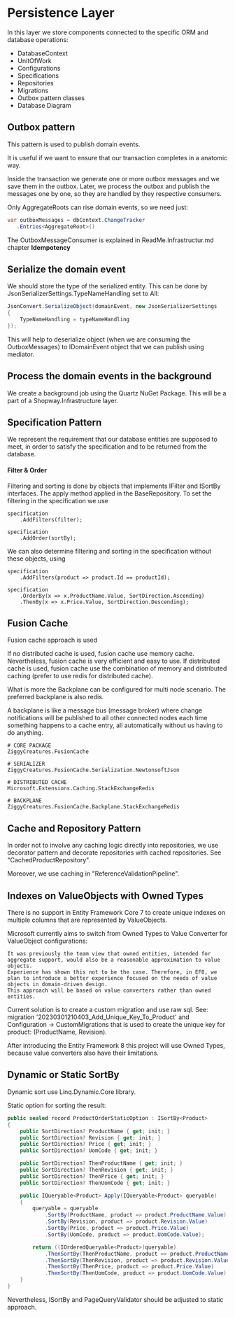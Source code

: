 # Persistence Layer

In this layer we store components connected to the specific ORM and database operations:

- DatabaseContext
- UnitOfWork
- Configurations
- Specifications
- Repositories
- Migrations
- Outbox pattern classes
- Database Diagram

## Outbox pattern

This pattern is used to publish domain events. 

It is useful if we want to ensure that our transaction completes in a anatomic way.

Inside the transaction we generate one or more outbox messages and we save them in the outbox. 
Later, we process the outbox and publish the messages one by one, so they are handled by they respective consumers.

 Only AggregateRoots can rise domain events, so we need just:

 ```csharp
var outboxMessages = dbContext.ChangeTracker
	.Entries<AggregateRoot>()
```

The OutboxMessageConsumer is explained in ReadMe.Infrastructur.md chapter **Idempotency**

## Serialize the domain event

We should store the type of the serialized entity. This can be done by JsonSerializerSettings.TypeNameHandling set to All:

```csharp
JsonConvert.SerializeObject(domainEvent, new JsonSerializerSettings
{
    TypeNameHandling = typeNameHandling
});
```

This will help to deserialize object (when we are consuming the OutboxMessages) to IDomainEvent object that we can publish using mediator.

## Process the domain events in the background

We create a background job using the Quartz NuGet Package. This will be a part of a Shopway.Infrastructure layer.

## Specification Pattern

We represent the requirement that our database entities are supposed to meet, in order to satisfy the specification and to be returned from the database.

#### Filter & Order

Filtering and sorting is done by objects that implements IFilter<TEntity> and ISortBy<TEntity> interfaces. The apply method 
applied in the BaseRepository. To set the filtering in the specification we use 

```
specification
    .AddFilters(filter);

specification
    .AddOrder(sortBy);
```

We can also determine filtering and sorting in the specification without these objects, using 
```
specification
    .AddFilters(product => product.Id == productId);

specification
    .OrderBy(x => x.ProductName.Value, SortDirection.Ascending)
    .ThenBy(x => x.Price.Value, SortDirection.Descending);
```

## Fusion Cache

Fusion cache approach is used 

If no distributed cache is used, fusion cache use memory cache. Nevertheless, fusion cache is very efficient and easy to use.
If distributed cache is used, fusion cache use the combination of memory and distributed caching (prefer to use redis for distributed cache).

What is more the Backplane can be configured for multi node scenario. The preferred backplane is also redis.

A backplane is like a message bus (message broker) where change notifications will be published to all other connected nodes each time something happens to a cache entry, all automatically without us having to do anything.

```
# CORE PACKAGE
ZiggyCreatures.FusionCache

# SERIALIZER
ZiggyCreatures.FusionCache.Serialization.NewtonsoftJson

# DISTRIBUTED CACHE
Microsoft.Extensions.Caching.StackExchangeRedis

# BACKPLANE
ZiggyCreatures.FusionCache.Backplane.StackExchangeRedis
```

## Cache and Repository Pattern

In order not to involve any caching logic directly into repositories, we use decorator pattern and decorate repositories with cached repositories.
See "CachedProductRepository". 

Moreover, we use caching in "ReferenceValidationPipeline".

## Indexes on ValueObjects with Owned Types

There is no support in Entity Framework Core 7 to create unique indexes on multiple columns that are represented by ValueObjects.

Microsoft currently aims to switch from Owned Types to Value Converter for ValueObject configurations:
```
It was previously the team view that owned entities, intended for aggregate support, would also be a reasonable approximation to value objects. 
Experience has shown this not to be the case. Therefore, in EF8, we plan to introduce a better experience focused on the needs of value objects in domain-driven design. 
This approach will be based on value converters rather than owned entities.
```

Current solution is to create a custom migration and use raw sql. 
See: migration '20230301210403_Add_Unique_Key_To_Product' and Configuration -> CustomMigrations that is used to create the unique key for product: (ProductName, Revision).

After introducing the Entity Framework 8 this project will use Owned Types, because value converters also have their limitations.

## Dynamic or Static SortBy

Dynamic sort use Linq.Dynamic.Core library.

Static option for sorting the result:

```csharp
public sealed record ProductOrderStaticOption : ISortBy<Product>
{
    public SortDirection? ProductName { get; init; }
    public SortDirection? Revision { get; init; }
    public SortDirection? Price { get; init; }
    public SortDirection? UomCode { get; init; }

    public SortDirection? ThenProductName { get; init; }
    public SortDirection? ThenRevision { get; init; }
    public SortDirection? ThenPrice { get; init; }
    public SortDirection? ThenUomCode { get; init; }

    public IQueryable<Product> Apply(IQueryable<Product> queryable)
    {
        queryable = queryable
            .SortBy(ProductName, product => product.ProductName.Value)
            .SortBy(Revision, product => product.Revision.Value)
            .SortBy(Price, product => product.Price.Value)
            .SortBy(UomCode, product => product.UomCode.Value);

        return ((IOrderedQueryable<Product>)queryable)
            .ThenSortBy(ThenProductName, product => product.ProductName.Value)
            .ThenSortBy(ThenRevision, product => product.Revision.Value)
            .ThenSortBy(ThenPrice, product => product.Price.Value)
            .ThenSortBy(ThenUomCode, product => product.UomCode.Value);
    }
}
```

Nevertheless, ISortBy and PageQueryValidator should be adjusted to static approach.